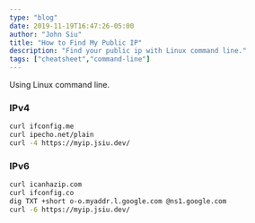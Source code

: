 ```yaml
---
type: "blog"
date: 2019-11-19T16:47:26-05:00
author: "John Siu"
title: "How to Find My Public IP"
description: "Find your public ip with Linux command line."
tags: ["cheatsheet","command-line"]
---
```

Using Linux command line.
<!--more-->

### IPv4

```sh
curl ifconfig.me
curl ipecho.net/plain
curl -4 https://myip.jsiu.dev/
```

### IPv6

```sh
curl icanhazip.com
curl ifconfig.co
dig TXT +short o-o.myaddr.l.google.com @ns1.google.com
curl -6 https://myip.jsiu.dev/
```
